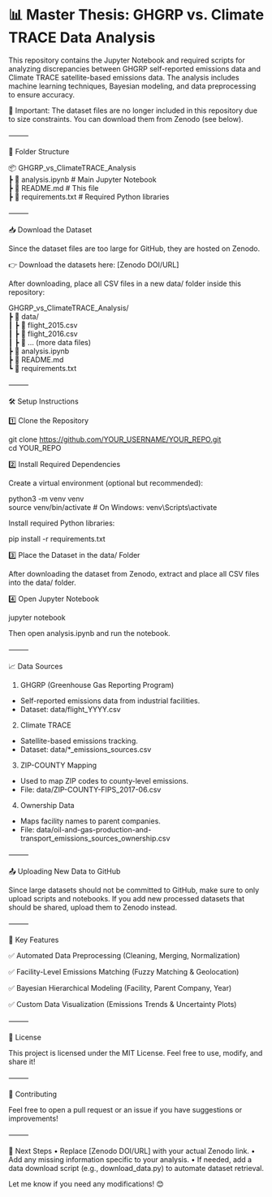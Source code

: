 # 📊 Master Thesis: GHGRP vs. Climate TRACE Data Analysis

This repository contains the Jupyter Notebook and required scripts for analyzing discrepancies between GHGRP self-reported emissions data and Climate TRACE satellite-based emissions data. The analysis includes machine learning techniques, Bayesian modeling, and data preprocessing to ensure accuracy.

📢 Important: The dataset files are no longer included in this repository due to size constraints. You can download them from Zenodo (see below).

⸻

📂 Folder Structure

📦 GHGRP_vs_ClimateTRACE_Analysis  
 ┣ 📜 analysis.ipynb            # Main Jupyter Notebook  
 ┣ 📜 README.md                 # This file  
 ┣ 📜 requirements.txt          # Required Python libraries  



⸻

📥 Download the Dataset

Since the dataset files are too large for GitHub, they are hosted on Zenodo.

👉 Download the datasets here: [Zenodo DOI/URL]

After downloading, place all CSV files in a new data/ folder inside this repository:

GHGRP_vs_ClimateTRACE_Analysis/  
 ┣ 📂 data/  
 ┃ ┣ 📜 flight_2015.csv  
 ┃ ┣ 📜 flight_2016.csv  
 ┃ ┣ 📜 ... (more data files)  
 ┣ 📜 analysis.ipynb  
 ┣ 📜 README.md  
 ┗ 📜 requirements.txt  



⸻

🛠️ Setup Instructions

1️⃣ Clone the Repository

git clone https://github.com/YOUR_USERNAME/YOUR_REPO.git  
cd YOUR_REPO  

2️⃣ Install Required Dependencies

Create a virtual environment (optional but recommended):

python3 -m venv venv  
source venv/bin/activate  # On Windows: venv\Scripts\activate  

Install required Python libraries:

pip install -r requirements.txt  

3️⃣ Place the Dataset in the data/ Folder

After downloading the dataset from Zenodo, extract and place all CSV files into the data/ folder.

4️⃣ Open Jupyter Notebook

jupyter notebook  

Then open analysis.ipynb and run the notebook.

⸻

📈 Data Sources
1.	GHGRP (Greenhouse Gas Reporting Program)
- Self-reported emissions data from industrial facilities.
- Dataset: data/flight_YYYY.csv
2.	Climate TRACE
- Satellite-based emissions tracking.
- Dataset: data/*_emissions_sources.csv
3.	ZIP-COUNTY Mapping
- Used to map ZIP codes to county-level emissions.
- File: data/ZIP-COUNTY-FIPS_2017-06.csv
4.	Ownership Data
- Maps facility names to parent companies.
- File: data/oil-and-gas-production-and-transport_emissions_sources_ownership.csv

⸻

📤 Uploading New Data to GitHub

Since large datasets should not be committed to GitHub, make sure to only upload scripts and notebooks. If you add new processed datasets that should be shared, upload them to Zenodo instead.

⸻

🧠 Key Features

✅ Automated Data Preprocessing (Cleaning, Merging, Normalization)

✅ Facility-Level Emissions Matching (Fuzzy Matching & Geolocation)

✅ Bayesian Hierarchical Modeling (Facility, Parent Company, Year)

✅ Custom Data Visualization (Emissions Trends & Uncertainty Plots)

⸻

📜 License

This project is licensed under the MIT License. Feel free to use, modify, and share it!

⸻

🤝 Contributing

Feel free to open a pull request or an issue if you have suggestions or improvements!

⸻

🚀 Next Steps
	•	Replace [Zenodo DOI/URL] with your actual Zenodo link.
	•	Add any missing information specific to your analysis.
	•	If needed, add a data download script (e.g., download_data.py) to automate dataset retrieval.

Let me know if you need any modifications! 😊

